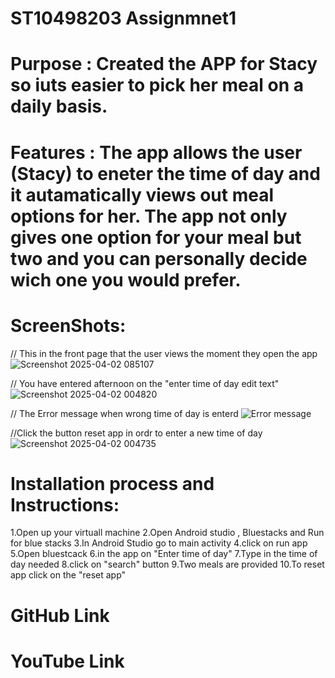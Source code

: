 # ST10498203 Assignmnet1

# Purpose : Created the APP for Stacy so iuts easier to pick her meal on a daily basis.

# Features : The app allows the user (Stacy) to eneter the time of day and it autamatically views out meal options for her. The app not only gives one option for your meal but two and you can personally decide wich one you would prefer.

# ScreenShots:
// This in the front page that the user views the moment they open the app
![Screenshot 2025-04-02 085107](https://github.com/user-attachments/assets/40c57148-2297-4d34-8448-a3a684ad6021)

// You have entered afternoon on the "enter time of day edit text"
![Screenshot 2025-04-02 004820](https://github.com/user-attachments/assets/04b4eb7c-3a90-4964-9673-96c266ac9bc6)

// The Error message when wrong time of day is enterd 
![Error message](https://github.com/user-attachments/assets/494a5031-cbc1-4117-b9c5-b1c7ab8c2e9f)

//Click the button reset app in ordr to enter a new time of day
![Screenshot 2025-04-02 004735](https://github.com/user-attachments/assets/60484d92-8afd-49a4-bbed-ba08c9e4f41b)

# Installation process and Instructions:
1.Open up your virtuall machine
2.Open Android studio , Bluestacks and Run for blue stacks 
3.In Android Studio go to main activity 
4.click on run app
5.Open bluestcack 
6.in the app on "Enter time of day"
7.Type in the time of day needed
8.click on "search" button 
9.Two meals are provided 
10.To reset app click on the "reset app"

# GitHub Link


# YouTube Link







